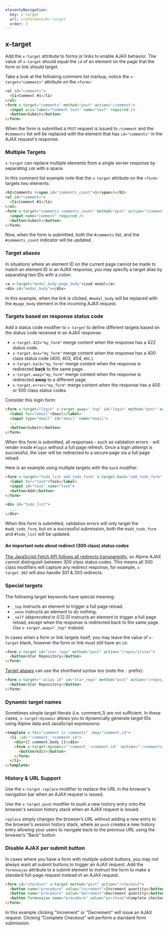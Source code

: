 ```yaml
---
eleventyNavigation:
  key: x-target
  url: /reference/#x-target
  order: 3
---
```


## x-target

Add the `x-target` attribute to forms or links to enable AJAX behavior. The value of `x-target` should equal the `id` of an element on the page that the form or link should target.

Take a look at the following comment list markup, notice the `x-target="comments"` attribute on the `<form>`:

```html
<ul id="comments">
  <li>Comment #1</li>
</ul>
<form x-target="comments" method="post" action="/comment">
  <input aria-label="Comment text" name="text" required />
  <button>Submit</button>
</form>
```

When the form is submitted a `POST` request is issued to `/comment` and the `#comments` list will be replaced with the element that has `id="comments"` in the AJAX request's response.

### Multiple Targets

`x-target` can replace multiple elements from a single server response by separating `id`s with a space.

In this comment list example note that the `x-target` attribute on the `<form>` targets two elements:

```html
<h2>Comments (<span id="comments_count">1</span>)</h2>
<ul id="comments">
  <li>Comment #1</li>
</ul>
<form x-target="comments comments_count" method="post" action="/comment">
  <input name="comment" required />
  <button>Submit</button>
</form>
```

Now, when the form is submitted, both the `#comments` list, and the `#comments_count` indicator will be updated.

### Target aliases

In situations where an element ID on the current page cannot be made to match an element ID in an AJAX response, you may specify a target alias by separating two IDs with a colon:

```html
<a x-target="modal_body:page_body">Load modal</a>
<div id="modal_body"></div>
```

In this example, when the link is clicked, `#modal_body` will be replaced with the `#page_body` element in the incoming AJAX request.

### Targets based on response status code

Add a status code modifier to `x-target` to define different targets based on the status code received in an AJAX response:

* `x-target.422="my_form"` merge content when the response has a 422 status code.
* `x-target.4xx="my_form"` merge content when the response has a 400 class status code (400, 403, 404, etc.).
* `x-target.back="my_form"` merge content when the response is redirected **back** to the same page.
* `x-target.away="my_form"` merge content when the response is redirected **away** to a different page.
* `x-target.error="my_form"` merge content when the response has a 400 or 500 class status codes.

Consider this login form:

```html
<form x-target="login" x-target.away="_top" id="login" method="post" action="/login">
  <label for="email">Email</label>
  <input type="email" id="email" name="email">
  ...
  <button>Submit</button>
</form>
```

When this form is submitted, all responses - such as validation errors - will render inside `#login` without a full page refresh. Once a login attempt is successful, the user will be redirected to a secure page via a full page reload.

Here is an example using multiple targets with the `back` modifier:

```html
<form x-target="todo_list add_todo_form" x-target.back="add_todo_form" id="add_todo_form" method="post" action="/todos">
  <label for="task">Task</label>
  <input id="task" name="task">
  <button>Add</button>
</form>

<div id="todo_list">
  ...
</div>
```

When this form is submitted, validation errors will only target the `#add_todo_form`, but on a successful submission, both the `#add_todo_form` and `#todo_list` will be updated.

#### An important note about redirect (300 class) status codes

[The JavaScript Fetch API follows all redirects transparently](https://blog.jim-nielsen.com/2021/fetch-and-3xx-redirect-status-codes/), so Alpine AJAX cannot distinguish between 300 class status codes. This means all 300 class modifiers will capture any redirect response, for example, `x-target.302` will also handle 301 & 303 redirects.

### Special targets

The following target keywords have special meaning:

* `_top` instructs an element to trigger a full page reload.
* `_none` instructs an element to do nothing.
* `_self` _(deprecated in 0.12.0)_ instructs an element to trigger a full page reload, except when the response is redirected back to the same page.<br>_Use `x-target.away="_top"` instead_.

In cases when a form or link targets itself, you may leave the value of `x-target` blank, however the form or link must still have an `id`:

```html
<form x-target id="star_repo" method="post" action="/repos/1/star">
  <button>Star Repository</button>
</form>
```

[Target aliases](#target-aliases) can use the shorthand syntax too (note the `:` prefix):

```html
<form x-target=":alias_id" id="star_repo" method="post" action="/repos/1/star">
  <button>Star Repository</button>
</form>
```

### Dynamic target names

Sometimes simple target literals (i.e. comment_1) are not sufficient. In these cases, `x-target:dynamic` allows you to dynamically generate target IDs using Alpine data and JavaScript expressions:

```html
<template x-for="comment in comments" :key="comment.id">
  <li :id="'comment_'+comment.id">
    <div>{{ comment.body }}</div>
    <form x-target:dynamic="'comment_'+comment.id" :action="'/comments/'+comment.id" method="post">
      <button>Edit</button>
    </form>
  </li>
</template>
```

### History & URL Support

Use the `x-target.replace` modifier to replace the URL in the browser's navigation bar when an AJAX request is issued.

Use the `x-target.push` modifier to push a new history entry onto the browser's session history stack when an AJAX request is issued.

`replace` simply changes the browser’s URL without adding a new entry to the browser’s session history stack, where as `push` creates a new history entry allowing your users to navigate back to the previous URL using the browser’s "Back" button.

### Disable AJAX per submit button

In cases where you have a form with multiple submit buttons, you may not always want all submit buttons to trigger an AJAX request. Add the `formnoajax` attribute to a submit element to instruct the form to make a standard full-page request instead of an AJAX request.

```html
<form id="checkout" x-target method="post" action="/checkout">
  <button name="procedure" value="increment">Increment quantity</button>
  <button name="procedure" value="decrement">Decrement quantity</button>
  <button formnoajax name="procedure" value="purchase">Complete checkout</button>
</form>
```

In this example clicking "Increment" or "Decrement" will issue an AJAX request. Clicking "Complete Checkout" will perform a standard form submission.
